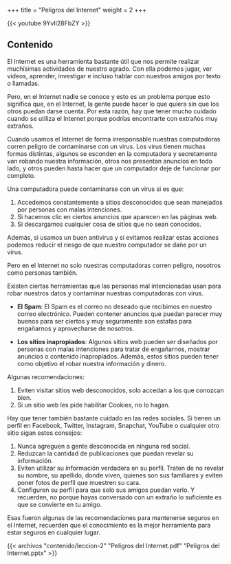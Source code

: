 +++
title = "Peligros del Internet"
weight = 2
+++

{{< youtube 9YvIl28FbZY >}}

## Contenido

El Internet es una herramienta bastante útil que nos permite realizar muchísimas actividades de nuestro agrado. Con ella podemos jugar, ver videos, aprender, investigar e incluso hablar con nuestros amigos por texto o llamadas.

Pero, en el Internet nadie se conoce y esto es un problema porque esto significa que, en el Internet, la gente puede hacer lo que quiera sin que los otros puedan darse cuenta. Por esta razón, hay que tener mucho cuidado cuando se utiliza el Internet porque podrías encontrarte con extraños muy extraños.

Cuando usamos el Internet de forma irresponsable nuestras computadoras corren peligro de contaminarse con un virus. Los virus tienen muchas formas distintas, algunos se esconden en la computadora y secretamente van robando nuestra información, otros nos presentan anuncios en todo lado, y otros pueden hasta hacer que un computador deje de funcionar por completo.

Una computadora puede contaminarse con un virus si es que:

1. Accedemos constantemente a sitios desconocidos que sean manejados por personas con malas intenciones.
2. Si hacemos clic en ciertos anuncios que aparecen en las páginas web.
3. Si descargamos cualquier cosa de sitios que no sean conocidos.

Además, si usamos un buen antivirus y si evitamos realizar estas acciones podemos reducir el riesgo de que nuestro computador se dañe por un virus.

Pero en el Internet no solo nuestras computadoras corren peligro, nosotros como personas también.

Existen ciertas herramientas que las personas mal intencionadas usan para robar nuestros datos y contaminar nuestras computadoras con virus.

* **El Spam**:
El Spam es el correo no deseado que recibimos en nuestro correo electrónico. Pueden contener anuncios que puedan parecer muy buenos para ser ciertos y muy seguramente son estafas para engañarnos y aprovecharse de nosotros.

* **Los sitios inapropiados**:
Algunos sitios web pueden ser diseñados por personas con malas intenciones para tratar de engañarnos, mostrar anuncios o contenido inapropiados.
Además, estos sitios pueden tener como objetivo el robar nuestra información y dinero.

Algunas recomendaciones:

1. Eviten visitar sitios web desconocidos, solo accedan a los que conozcan bien.
2. Si un sitio web les pide habilitar Cookies, no lo hagan.

Hay que tener también bastante cuidado en las redes sociales. Si tienen un perfil en Facebook, Twitter, Instagram, Snapchat, YouTube o cualquier otro sitio sigan estos consejos:

1. Nunca agreguen a gente desconocida en ninguna red social.
2. Reduzcan la cantidad de publicaciones que puedan revelar su información.
3. Eviten utilizar su información verdadera en su perfil. Traten de no revelar su nombre, su apellido, donde viven, quienes son sus familiares y eviten poner fotos de perfil que muestren su cara.
4. Configuren su perfil para que solo sus amigos puedan verlo.
Y recuerden, no porque hayas conversado con un extraño lo suficiente es que se convierte en tu amigo.

Esas fueron algunas de las recomendaciones para mantenerse seguros en el Internet, recuerden que el conocimiento es la mejor herramienta para estar seguros en cualquier lugar.

{{< archivos "contenido/leccion-2" "Peligros del Internet.pdf" "Peligros del Internet.pptx"  >}}
